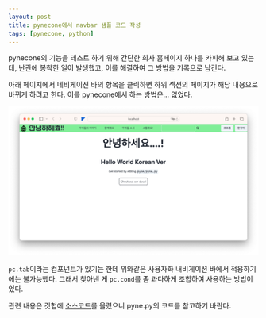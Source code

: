 ```yaml
---
layout: post
title: pynecone에서 navbar 샘플 코드 작성
tags: [pynecone, python]
---
```


pynecone의 기능을 테스트 하기 위해 간단한 회사 홈페이지 하나를 카피해 보고 있는데, 난관에 봉착한 일이 발생했고, 이를 해결하여 그 방법을 기록으로 남긴다. 

아래 페이지에서 네비게이션 바의 항목을 클릭하면 하위 섹션의 페이지가 해당 내용으로 바뀌게 하려고 한다. 이를 pynecone에서 하는 방법은... 없었다. 

![](https://raw.githubusercontent.com/cheuora/cheuora.github.io/master/_posts/2023/2023-04-24-1.png)

`pc.tab`이라는 컴포넌트가 있기는 한데 위와같은 사용자화 내비게이션 바에서 적용하기에는 불가능했다. 그래서 찾아낸 게 `pc.cond`를 좀 과다하게 조합하여 사용하는 방법이었다. 

관련 내용은 깃헙에 [소스코드](https://github.com/cheuora/pyne)를 올렸으니 pyne.py의 코드를 참고하기 바란다. 


